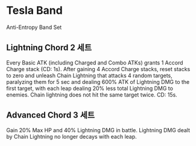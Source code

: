 # Tesla Band

Anti-Entropy Band Set

## Lightning Chord 2 세트

Every Basic ATK (including Charged and Combo ATKs) grants 1 Accord Charge stack (CD: 1s). After gaining 4 Accord Charge stacks, reset stacks to zero and unleash Chain Lightning that attacks 4 random targets, paralyzing them for 5 sec and dealing 600% ATK of Lightning DMG to the first target, with each leap dealing 20% less total Lightning DMG to enemies. Chain lightning does not hit the same target twice. CD: 15s.

## Advanced Chord 3 세트

Gain 20% Max HP and 40% Lightning DMG in battle. Lightning DMG dealt by Chain Lightning no longer decays with each leap.
